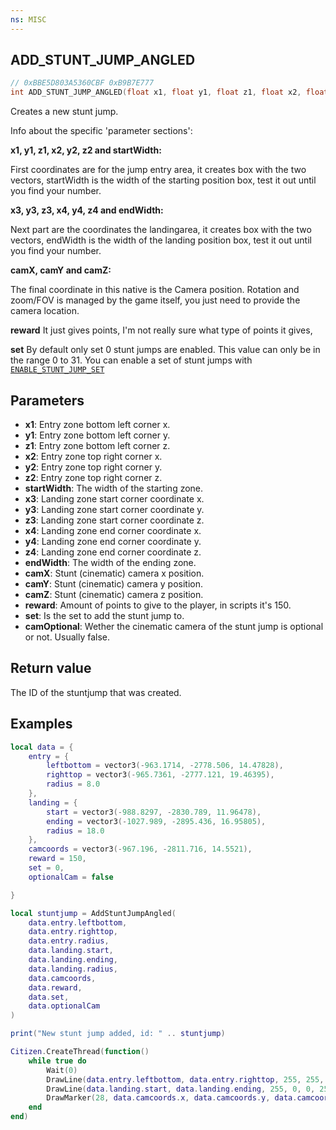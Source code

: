 ```yaml
---
ns: MISC
---
```

## ADD_STUNT_JUMP_ANGLED

```c
// 0xBBE5D803A5360CBF 0xB9B7E777
int ADD_STUNT_JUMP_ANGLED(float x1, float y1, float z1, float x2, float y2, float z2, float radius1, float x3, float y3, float z3, float x4, float y4, float z4, float radius2, float camX, float camY, float camZ, int unk1, int unk2, int unk3);
```

Creates a new stunt jump. 

Info about the specific 'parameter sections':


**x1, y1, z1, x2, y2, z2 and startWidth:**

First coordinates are for the jump entry area, it creates box with the two vectors, startWidth is the width of the starting position box, test it out until you find your number.


**x3, y3, z3, x4, y4, z4 and endWidth:**

Next part are the coordinates the landingarea, it creates box with the two vectors, endWidth is the width of the landing position box, test it out until you find your number.



**camX, camY and camZ:**

The final coordinate in this native is the Camera position. Rotation and zoom/FOV is managed by the game itself, you just need to provide the camera location.

**reward**
It just gives points, I'm not really sure what type of points it gives,

**set**
By default only set 0 stunt jumps are enabled. This value can only be in the range 0 to 31. You can enable a set of stunt jumps with [`ENABLE_STUNT_JUMP_SET`](#_0xE369A5783B866016)

## Parameters
* **x1**: Entry zone bottom left corner x.
* **y1**: Entry zone bottom left corner y.
* **z1**: Entry zone bottom left corner z.
* **x2**: Entry zone top right corner x.
* **y2**: Entry zone top right corner y.
* **z2**: Entry zone top right corner z.
* **startWidth**: The width of the starting zone.
* **x3**: Landing zone start corner coordinate x.
* **y3**: Landing zone start corner coordinate y.
* **z3**: Landing zone start corner coordinate z.
* **x4**: Landing zone end corner coordinate x.
* **y4**: Landing zone end corner coordinate y.
* **z4**: Landing zone end corner coordinate z.
* **endWidth**: The width of the ending zone.
* **camX**: Stunt (cinematic) camera x position.
* **camY**: Stunt (cinematic) camera y position.
* **camZ**: Stunt (cinematic) camera z position.
* **reward**: Amount of points to give to the player, in scripts it's 150.
* **set**: Is the set to add the stunt jump to.
* **camOptional**: Wether the cinematic camera of the stunt jump is optional or not. Usually false.

## Return value
The ID of the stuntjump that was created.

## Examples
```lua
local data = {
    entry = {
        leftbottom = vector3(-963.1714, -2778.506, 14.47828),
        righttop = vector3(-965.7361, -2777.121, 19.46395),
        radius = 8.0
    },
    landing = {
        start = vector3(-988.8297, -2830.789, 11.96478),
        ending = vector3(-1027.989, -2895.436, 16.95805),
        radius = 18.0
    },
    camcoords = vector3(-967.196, -2811.716, 14.5521),
    reward = 150,
    set = 0,
    optionalCam = false

}

local stuntjump = AddStuntJumpAngled(
    data.entry.leftbottom, 
    data.entry.righttop,
    data.entry.radius,
    data.landing.start,
    data.landing.ending,
    data.landing.radius,
    data.camcoords,
    data.reward,
    data.set,
    data.optionalCam
)

print("New stunt jump added, id: " .. stuntjump)

Citizen.CreateThread(function()
    while true do
        Wait(0)
        DrawLine(data.entry.leftbottom, data.entry.righttop, 255, 255, 255, 255)
        DrawLine(data.landing.start, data.landing.ending, 255, 0, 0, 255)
        DrawMarker(28, data.camcoords.x, data.camcoords.y, data.camcoords.z, 0.0, 0.0, 0.0, 0.0, 0.0, 0.0, 1.0, 1.0, 1.0, 255, 255, 255, 150, false, false, 2, false, nil, nil, false)
    end
end)
```
